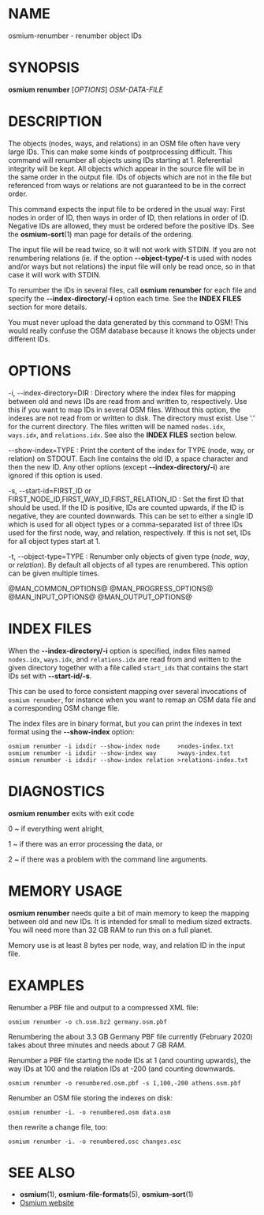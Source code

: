 
# NAME

osmium-renumber - renumber object IDs


# SYNOPSIS

**osmium renumber** \[*OPTIONS*\] *OSM-DATA-FILE*


# DESCRIPTION

The objects (nodes, ways, and relations) in an OSM file often have very large
IDs. This can make some kinds of postprocessing difficult. This command will
renumber all objects using IDs starting at 1. Referential integrity will be
kept. All objects which appear in the source file will be in the same order
in the output file. IDs of objects which are not in the file but referenced
from ways or relations are not guaranteed to be in the correct order.

This command expects the input file to be ordered in the usual way: First
nodes in order of ID, then ways in order of ID, then relations in order of ID.
Negative IDs are allowed, they must be ordered before the positive IDs. See
the **osmium-sort**(1) man page for details of the ordering.

The input file will be read twice, so it will not work with STDIN. If you
are not renumbering relations (ie. if the option **\--object-type/-t** is used
with nodes and/or ways but not relations) the input file will only be read
once, so in that case it will work with STDIN.

To renumber the IDs in several files, call **osmium renumber** for each file
and specify the **\--index-directory/-i** option each time. See the
**INDEX FILES** section for more details.

You must never upload the data generated by this command to OSM! This would
really confuse the OSM database because it knows the objects under different
IDs.


# OPTIONS

-i, \--index-directory=DIR
:   Directory where the index files for mapping between old and news IDs are
    read from and written to, respectively. Use this if you want to map IDs
    in several OSM files. Without this option, the indexes are not read from
    or written to disk. The directory must exist. Use '.' for the current
    directory. The files written will be named `nodes.idx`, `ways.idx`, and
    `relations.idx`. See also the **INDEX FILES** section below.

\--show-index=TYPE
:   Print the content of the index for TYPE (node, way, or relation) on
    STDOUT. Each line contains the old ID, a space character and then the
    new ID. Any other options (except **\--index-directory/-i**) are ignored
    if this option is used.

-s, \--start-id=FIRST_ID or FIRST_NODE_ID,FIRST_WAY_ID,FIRST_RELATION_ID
:   Set the first ID that should be used. If the ID is positive, IDs are
    counted upwards, if the ID is negative, they are counted downwards.
    This can be set to either a single ID which is used for all object types
    or a comma-separated list of three IDs used for the first node, way, and
    relation, respectively. If this is not set, IDs for all object types
    start at 1.

-t, \--object-type=TYPE
:   Renumber only objects of given type (*node*, *way*, or *relation*). By
    default all objects of all types are renumbered. This option can be given
    multiple times.

@MAN_COMMON_OPTIONS@
@MAN_PROGRESS_OPTIONS@
@MAN_INPUT_OPTIONS@
@MAN_OUTPUT_OPTIONS@


# INDEX FILES

When the **\--index-directory/-i** option is specified, index files named
`nodes.idx`, `ways.idx`, and `relations.idx` are read from and written to the
given directory together with a file called `start_ids` that contains the start
IDs set with **\--start-id/-s**.

This can be used to force consistent mapping over several invocations of
`osmium renumber`, for instance when you want to remap an OSM data file and a
corresponding OSM change file.

The index files are in binary format, but you can print the indexes in text
format using the **\--show-index** option:

    osmium renumber -i idxdir --show-index node     >nodes-index.txt
    osmium renumber -i idxdir --show-index way      >ways-index.txt
    osmium renumber -i idxdir --show-index relation >relations-index.txt


# DIAGNOSTICS

**osmium renumber** exits with exit code

0
  ~ if everything went alright,

1
  ~ if there was an error processing the data, or

2
  ~ if there was a problem with the command line arguments.


# MEMORY USAGE

**osmium renumber** needs quite a bit of main memory to keep the mapping
between old and new IDs. It is intended for small to medium sized extracts.
You will need more than 32 GB RAM to run this on a full planet.

Memory use is at least 8 bytes per node, way, and relation ID in the input
file.


# EXAMPLES

Renumber a PBF file and output to a compressed XML file:

    osmium renumber -o ch.osm.bz2 germany.osm.pbf

Renumbering the about 3.3 GB Germany PBF file currently (February 2020) takes
about three minutes and needs about 7 GB RAM.

Renumber a PBF file starting the node IDs at 1 (and counting upwards), the
way IDs at 100 and the relation IDs at -200 (and counting downwards.

    osmium renumber -o renumbered.osm.pbf -s 1,100,-200 athens.osm.pbf

Renumber an OSM file storing the indexes on disk:

    osmium renumber -i. -o renumbered.osm data.osm

then rewrite a change file, too:

    osmium renumber -i. -o renumbered.osc changes.osc


# SEE ALSO

* **osmium**(1), **osmium-file-formats**(5), **osmium-sort**(1)
* [Osmium website](https://osmcode.org/osmium-tool/)

